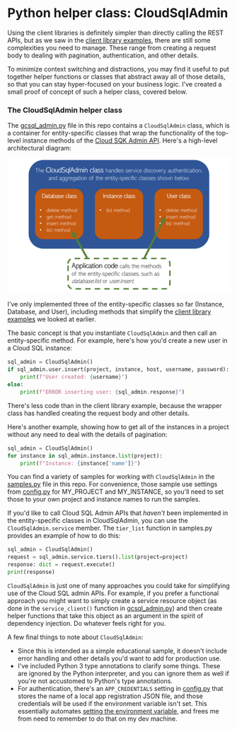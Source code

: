 # Python helper class: CloudSqlAdmin

Using the client libraries is definitely simpler than directly calling the REST APIs, but as we saw in the [client library examples](admin-api.md), there are still some complexities you need to manage. These range from creating a request body to dealing with pagination, authentication, and other details.

To minimize context switching and distractions, you may find it useful to put together helper functions or classes that abstract away all of those details, so that you can stay hyper-focused on your business logic. I've created a small proof of concept of such a helper class, covered below.

### The CloudSqlAdmin helper class

The [gcsql_admin.py](gcsql_admin.py) file in this repo contains a ```CloudSqlAdmin``` class, which is a container for entity-specific classes that wrap the functionality of the top-level instance methods of the [Cloud SQK Admin API](https://developers.google.com/resources/api-libraries/documentation/sqladmin/v1beta4/python/latest/). Here's a high-level architectural diagram:

![CloudSqlAdmin architecture](images/CloudSqlAdmin.png)

I've only implemented three of the entity-specific classes so far (Instance, Database, and User), including methods that simplify the [client library examples](admin-api.md) we looked at earlier.

The basic concept is that you instantiate ```CloudSqlAdmin``` and then call an entity-specific method. For example, here's how you'd create a new user in a Cloud SQL instance:

```python
sql_admin = CloudSqlAdmin()
if sql_admin.user.insert(project, instance, host, username, password):
    print(f"User created: {username}")
else:
    print(f"ERROR inserting user: {sql_admin.response}")
```

There's less code than in the client library example, because the wrapper class has handled creating the request body and other details.

Here's another example, showing how to get all of the instances in a project without any need to deal with the details of pagination:

```python
sql_admin = CloudSqlAdmin()
for instance in sql_admin.instance.list(project):
    print(f"Instance: {instance['name']}")
```

You can find a variety of samples for working with ```CloudSqlAdmin``` in the [samples.py](samples.py) file in this repo. For convenience, those sample use settings from [config.py](config.py) for MY_PROJECT and MY_INSTANCE, so you'll need to set those to your own project and instance names to run the samples.

If you'd like to call Cloud SQL Admin APIs that _haven't_ been implemented in the entity-specific classes in CloudSqlAdmin, you can use the ```CloudSqlAdmin.service``` member. The ```tier_list``` function in samples.py provides an example of how to do this:

```python
sql_admin = CloudSqlAdmin()
request = sql_admin.service.tiers().list(project=project)
response: dict = request.execute()
print(response)
```

```CloudSqlAdmin``` is just one of many approaches you could take for simplifying use of the Cloud SQL admin APIs. For example, if you prefer a functional approach you might want to simply create a service resource object (as done in the ```service_client()``` function in [gcsql_admin.py](gcsql_admin.py)) and then create helper functions that take this object as an argument in the spirit of dependency injection. Do whatever feels right for you.

A few final things to note about ```CloudSqlAdmin```:

* Since this is intended as a simple educational sample, it doesn't include error handling and other details you'd want to add for production use.
* I've included Python 3 type annotations to clarify some things. These are ignored by the Python interpreter, and you can ignore them as well if you're not accustomed to Python's type annotations.
* For authentication, there's an ```APP_CREDENTIALS``` setting in [config.py](config.py) that stores the name of a local app registration JSON file, and those credentials will be used if the environment variable isn't set. This essentially automates [setting the environment variable](https://cloud.google.com/docs/authentication/getting-started#setting_the_environment_variable), and frees me from need to remember to do that on my dev machine.

